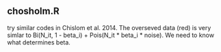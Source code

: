 ## chosholm.R
try similar codes in Chislom et al. 2014. The overseved data (red) is very simlar to
Bi(N_it, 1 - beta_i) + Pois(N_it * beta_i * noise). We need to know what
determines beta.
